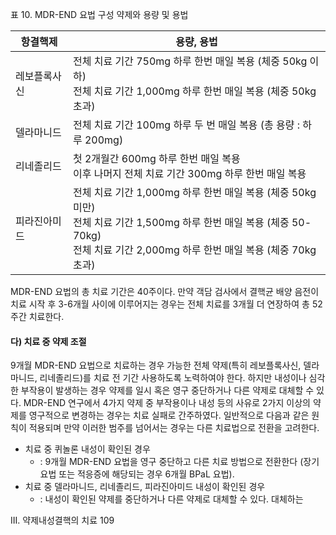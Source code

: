 표 10. MDR-END 요법 구성 약제와 용량 및 용법

| 항결핵제 | 용량, 용법 |
|---|---|
| 레보플록사신 | 전체 치료 기간 750mg 하루 한번 매일 복용 (체중 50kg 이하)<br>전체 치료 기간 1,000mg 하루 한번 매일 복용 (체중 50kg 초과) |
| 델라마니드 | 전체 치료 기간 100mg 하루 두 번 매일 복용 (총 용량 : 하루 200mg) |
| 리네졸리드 | 첫 2개월간 600mg 하루 한번 매일 복용<br>이후 나머지 전체 치료 기간 300mg 하루 한번 매일 복용 |
| 피라진아미드 | 전체 치료 기간 1,000mg 하루 한번 매일 복용 (체중 50kg 미만)<br>전체 치료 기간 1,500mg 하루 한번 매일 복용 (체중 50-70kg)<br>전체 치료 기간 2,000mg 하루 한번 매일 복용 (체중 70kg 초과) |

MDR-END 요법의 총 치료 기간은 40주이다. 만약 객담 검사에서 결핵균 배양 음전이 치료 시작 후 3-6개월 사이에 이루어지는 경우는 전체 치료를 3개월 더 연장하여 총 52주간 치료한다.

#### 다) 치료 중 약제 조절
9개월 MDR-END 요법으로 치료하는 경우 가능한 전체 약제(특히 레보플록사신, 델라마니드, 리네졸리드)를 치료 전 기간 사용하도록 노력하여야 한다. 하지만 내성이나 심각한 부작용이 발생하는 경우 약제를 일시 혹은 영구 중단하거나 다른 약제로 대체할 수 있다. MDR-END 연구에서 4가지 약제 중 부작용이나 내성 등의 사유로 2가지 이상의 약제를 영구적으로 변경하는 경우는 치료 실패로 간주하였다. 일반적으로 다음과 같은 원칙이 적용되며 만약 이러한 범주를 넘어서는 경우는 다른 치료법으로 전환을 고려한다.

*   치료 중 퀴놀론 내성이 확인된 경우
    *   : 9개월 MDR-END 요법을 영구 중단하고 다른 치료 방법으로 전환한다
        (장기요법 또는 적응증에 해당되는 경우 6개월 BPaL 요법).
*   치료 중 델라마니드, 리네졸리드, 피라진아미드 내성이 확인된 경우
    *   : 내성이 확인된 약제를 중단하거나 다른 약제로 대체할 수 있다. 대체하는

III. 약제내성결핵의 치료 <PAGE>109